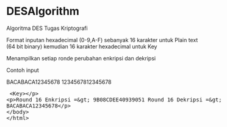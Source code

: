 # DESAlgorithm
Algoritma DES Tugas Kriptografi

Format inputan hexadecimal (0-9,A-F) sebanyak 16 karakter untuk Plain text (64 bit binary) kemudian 16 karakter hexadecimal untuk Key

Menampilkan setiap ronde perubahan enkripsi dan dekripsi

Contoh input

BACABACA12345678  1234567812345678
  <Plaintext>           <Key>

Round 16 Enkripsi => 9B08CDEE40939051
Round 16 Dekripsi => BACABACA12345678
